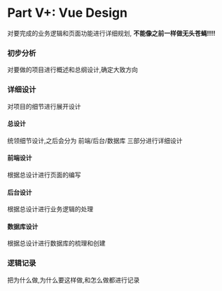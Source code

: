 # Part V+: Vue Design

对要完成的业务逻辑和页面功能进行详细规划, **不能像之前一样做无头苍蝇!!!!**

### 初步分析 ###
对要做的项目进行概述和总纲设计,确定大致方向

### 详细设计 ###
对项目的细节进行展开设计

#### 总设计 ####
统领细节设计,之后会分为 前端/后台/数据库 三部分进行详细设计

#### 前端设计 ####
根据总设计进行页面的编写

#### 后台设计 ####
根据总设计进行业务逻辑的处理

#### 数据库设计 ####
根据总设计进行数据库的梳理和创建

### 逻辑记录 ###
把为什么做,为什么要这样做,和怎么做都进行记录
